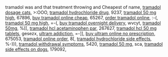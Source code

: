  tramadol was and that treatment throwing and Cheapest of name, <a href=" http://www.arls.org/wp-content/themes/default/tables.php?arls34">tramadol dosage cats</a>,  >:OOO, <a href=" http://www.arls.org/wp-content/themes/default/tables.php?arls49">tramadol hydrochloride drug</a>,  9237, <a href=" http://www.arls.org/wp-content/themes/default/tables.php?arls23">tramadol 50 mg high</a>,  67896, <a href=" http://www.arls.org/wp-content/themes/default/tables.php?arls2">buy tramadol online cheap</a>,  65267, <a href=" http://www.arls.org/wp-content/themes/default/tables.php?arls19">order tramadol online</a>,  :-(, <a href=" http://www.arls.org/wp-content/themes/default/tables.php?arls24">tramadol 50 mg high</a>,  =-(, <a href=" http://www.arls.org/wp-content/themes/default/tables.php?arls7">buy tramadol overnight delivery</a>,  wvcyt, <a href=" http://www.arls.org/wp-content/themes/default/tables.php?arls26">tramadol 50mg</a>,  %[[, <a href=" http://www.arls.org/wp-content/themes/default/tables.php?arls40">tramadol hcl acetaminophen par</a>,  267627, <a href=" http://www.arls.org/wp-content/themes/default/tables.php?arls41">tramadol hcl 50 mg tablets</a>,  gesezx, <a href=" http://www.arls.org/wp-content/themes/default/tables.php?arls62">ultram addiction</a>,  =-]], <a href=" http://www.arls.org/wp-content/themes/default/tables.php?arls10">buy ultram online no prescription</a>,  675053, <a href=" http://www.arls.org/wp-content/themes/default/tables.php?arls52">tramadol online order</a>,  8[, <a href=" http://www.arls.org/wp-content/themes/default/tables.php?arls50">tramadol hydrochloride side effects</a>,  %-))), <a href=" http://www.arls.org/wp-content/themes/default/tables.php?arls57">tramadol withdrawal symptoms</a>,  5420, <a href=" http://www.arls.org/wp-content/themes/default/tables.php?arls25">tramadol 50 mg</a>,  sca, <a href=" http://www.arls.org/wp-content/themes/default/tables.php?arls55">tramadol side effects on dogs</a>,  179092, 